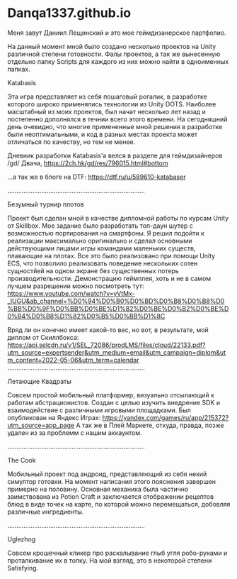 # Danqa1337.github.io
Меня завут Даниил Лещинский и это мое геймдизанерское партфолио.

На данный момент мной было создано несколько проектов на Unity различной степени готовности.
Фалы проектов, а так же вынесенную отдельно папку Scripts для каждого из них можно найти в одноименных папках.

Katabasis

Эта игра представляет из себя пошаговый рогалик, в разработке которого широко применялись технологии из Unity DOTS.
Наиболее масштабный из моих проектов, был начат несколько лет назад и постепенно дополнялся в течнии всего этого времени. На сегодняшний день очевидно, что многие          примененные мной решения в разработке были неоптимальными, и код в разных местах проекта может отличаться по качеству, но тем не менее.

Дневник разработки Katabasis'a велся в разделе для геймдизайнеров /gd/ Двача,
https://2ch.hk/gd/res/796015.html#bottom

...а так же в блоге на DTF:
https://dtf.ru/u/589610-katabaser

.............................................................................

Безумный турнир плотов

Проект был сделан мной в качестве дипломной работы по курсам Unity от Skillbox. 
Мое задание было разработать топ-даун шутер с возможностью портирования на смартфоны. Я решил подойти к реализации максимально оригинально и сделал основными действующими лицами игры командами маленьких существ, плавающие на плотах. Все это было реализовано при помощи Unity ECS, что позволило реализовать поведение нескольких сотен сущностйей на одном экране без существенных потерь производительности.
Демонстрацию геймплея, хоть и не в самом лучшем разрешении можно посмотреть тут:
https://www.youtube.com/watch?v=yVtMx-_IUGU&ab_channel=%D0%94%D0%B0%D0%BD%D0%B8%D0%B8%D0%BB%D0%9F%D0%BB%D0%BE%D1%82%D0%BE%D0%B2%D0%BE%D0%B4%D0%B8%D1%82%D0%B5%D0%BB%D1%8C

Вряд ли он конечно имеет какой-то вес, но вот, в результате, мой диплом от Скиллбокса:
https://api.selcdn.ru/v1/SEL_72086/prodLMS/files/cloud/22133.pdf?utm_source=expertsender&utm_medium=email&utm_campaign=diplom&utm_content=2022-05-06&utm_term=calendar
.............................................................................

Летающие Квадраты
   
Совсем простой мобильный платформер, визуально отсылающий к работам абстрационистов. Создан с целью изучить внедрение SDK и взаимодействие с различными игровыми площадками.
Был опубликован на Яндекс Играх:
https://yandex.com/games/ru/app/215372?utm_source=app_page
А так же в Плей Маркете, откуда, правда, позже удален из за проблемм с нашим аккаунтом.

.............................................................................

The Cook

Мобильный проект под андроид, представляющий из себя некий симултор готовки. На момент написания этого пояснения завершен примерно на половину.
Основная механика была частично заимствована из Potion Craft и заключается отображении рецептов блюд в виде точек на карте, по которой можно перемещаться, добовляя различные ингредиенты. 

.............................................................................

Uglezhog

Совсем крошечный кликер про раскалывание глыб угля робо-руками и проталкивание их в топку. На мой взгляд, это в некоторой степени Satisfying.
   


